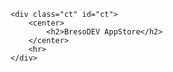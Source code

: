 <!DOCTYPE html>
<html lang="pt-br">

<head>
    <meta charset="UTF-8">
    <meta http-equiv="X-UA-Compatible" content="IE=edge">
    <meta name="viewport" content="width=device-width, initial-scale=1.0">
    <title>Breso AppStore</title>
    <link rel="stylesheet" href="css.css">
</head>
<body>
    

    <div class="ct" id="ct">
        <center>
            <h2>BresoDEV AppStore</h2>
        </center>
        <hr>
    </div>
</body>
<script src="apks.js"></script>
 
<script>


apks.sort()
    apks.forEach(element => {
        if (element[0] !== '' && element[0] !== '3' ) {
            document.getElementById('ct').innerHTML += `
        <div class="app" onclick="window.location.href='download.html?apk=${element[0]}'">
            <img src="${element[1]}" alt="">
            <div class="app-info">
                <h3>${element[0]}</h3>
                <p>${element[2]}</p>
            </div>
        </div>
        `;
        }

    });
</script>

</html>
